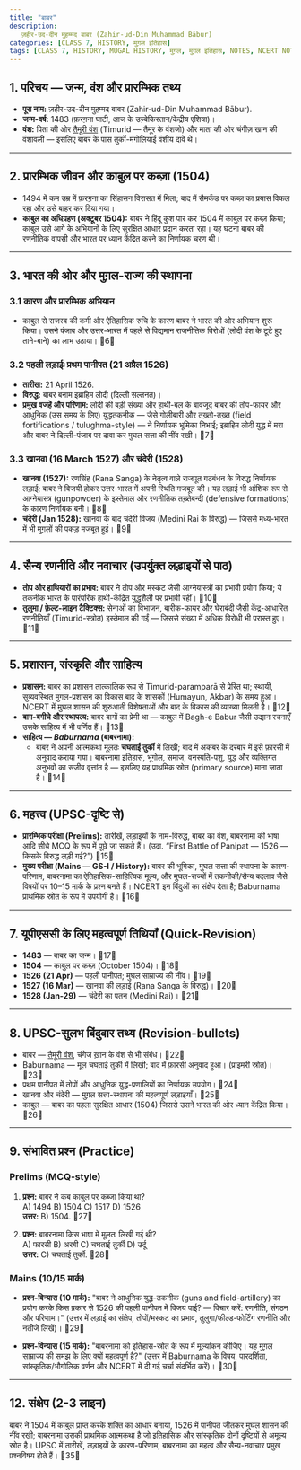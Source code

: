```yaml
---
title: "बाबर"
description: 
   ज़हीर-उद-दीन मुहम्मद बाबर (Zahir-ud-Din Muhammad Bābur)
categories: [CLASS 7, HISTORY, मुग़ल इतिहास]
tags: [CLASS 7, HISTORY, MUGAL HISTORY, मुग़ल, मुग़ल इतिहास, NOTES, NCERT NOTES]
---
```


## 1. परिचय — जन्म, वंश और प्रारम्भिक तथ्य
- **पूरा नाम:** ज़हीर-उद-दीन मुहम्मद बाबर (Zahir-ud-Din Muhammad Bābur).  
- **जन्म-वर्ष:** 1483 (फ़रग़ना घाटी, आज के उज़्बेकिस्तान/केंद्रीय एशिया)।   
- **वंश:** पिता की ओर [तैमूरी वंश](/posts/%E0%A4%A4%E0%A5%88%E0%A4%AE%E0%A5%82%E0%A4%B0%E0%A5%80-%E0%A4%B5%E0%A4%82%E0%A4%B6/) (Timurid — तैमूर के वंशजो) और माता की ओर चंगीज़ खान की वंशावली — इसलिए बाबर के पास तुर्को-मंगोलियाई वंशीय दावे थे। 

---

## 2. प्रारम्भिक जीवन और काबुल पर कब्ज़ा (1504)
- 1494 में कम उम्र में फ़रग़ना का सिंहासन विरासत में मिला; बाद में सैमर्कंड पर कब्ज़ का प्रयास विफल रहा और उसे बाहर कर दिया गया।   
- **काबुल का अधिग्रहण (अक्टूबर 1504):** बाबर ने हिंदू कुश पार कर 1504 में काबुल पर कब्ज़ किया; काबुल उसे आगे के अभियानों के लिए सुरक्षित आधार प्रदान करता रहा। यह घटना बाबर की रणनीतिक वापसी और भारत पर ध्यान केंद्रित करने का निर्णायक चरण थी। 

---

## 3. भारत की ओर और मुग़ल-राज्य की स्थापना  
### 3.1 कारण और प्रारम्भिक अभियान
- काबुल से राजस्व की कमी और ऐतिहासिक रुचि के कारण बाबर ने भारत की ओर अभियान शुरू किया। उसने पंजाब और उत्तर-भारत में पहले से विद्यमान राजनीतिक विरोधों (लोदी वंश के टूटे हुए ताने-बाने) का लाभ उठाया। 6

### 3.2 पहली लड़ाईः प्रथम पानीपत (21 अप्रैल 1526)
- **तारीख:** 21 April 1526.  
- **विरुद्ध:** बाबर बनाम इब्राहिम लोदी (दिल्ली सल्तनत)।  
- **प्रमुख वजहें और परिणाम:** लोदी की बड़ी संख्या और हाथी-बल के बावजूद बाबर की तोप-फायर और आधुनिक (उस समय के लिए) युद्धतकनीक — जैसे गोलीबारी और तख़्तो-तख़्त (field fortifications / tulughma-style) — ने निर्णायक भूमिका निभाई; इब्राहिम लोदी युद्ध में मरा और बाबर ने दिल्ली-पंजाब पर दावा कर मुघल सत्ता की नींव रखी। 7

### 3.3 खानवा (16 March 1527) और चंदेरी (1528)
- **खानवा (1527):** रणसिंह (Rana Sanga) के नेतृत्व वाले राजपूत गठबंधन के विरुद्ध निर्णायक लड़ाई; बाबर ने विजयी होकर उत्तर-भारत में अपनी स्थिति मजबूत की। यह लड़ाई भी आंशिक रूप से आग्नेयास्त्र (gunpowder) के इस्तेमाल और रणनीतिक तख़्तेबन्दी (defensive formations) के कारण निर्णायक बनी। 8  
- **चंदेरी (Jan 1528):** खानवा के बाद चंदेरी विजय (Medini Rai के विरुद्ध) — जिससे मध्य-भारत में भी मुग़लों की पकड़ मजबूत हुई। 9

---

## 4. सैन्य रणनीति और नवाचार (उपर्युक्त लड़ाइयों से पाठ)
- **तोप और हाथियारों का प्रभाव:** बाबर ने तोप और मस्कट जैसी आग्नेयास्त्रों का प्रभावी प्रयोग किया; ये तकनीक भारत के पारंपरिक हाथी-केंद्रित युद्धशैली पर प्रभावी रहीं। 10  
- **तुलुमा / फ़ेल्ट-लाइन टैक्टिक्स:** सेनाओं का विभाजन, बारीक-फायर और घेराबंदी जैसी केंद्र-आधारित रणनीतियाँ (Timurid-स्त्रोत) इस्तेमाल की गईं — जिससे संख्या में अधिक विरोधी भी परास्त हुए। 11

---

## 5. प्रशासन, संस्कृति और साहित्य
- **प्रशासन:** बाबर का प्रशासन तात्कालिक रूप से Timurid-paramparā से प्रेरित था; स्थायी, सुव्यवस्थित मुगल-प्रशासन का विकास बाद के शासकों (Humayun, Akbar) के समय हुआ। NCERT में मुघल शासन की शुरुआती विशेषताओं और बाद के विकास की व्याख्या मिलती है। 12  
- **बाग-बगीचे और स्थापत्य:** बाबर बागों का प्रेमी था — काबुल में Bagh-e Babur जैसी उद्यान रचनाएँ उसके साहित्य में भी वर्णित हैं। 13  
- **साहित्य — _Baburnama_ (बाबरनामा):**  
  - बाबर ने अपनी आत्मकथा मूलतः **चघताई तुर्की** में लिखी; बाद में अकबर के दरबार में इसे फ़ारसी में अनुवाद कराया गया। बाबरनामा इतिहास, भूगोल, समाज, वनस्पति-पशु, युद्ध और व्यक्तिगत अनुभवों का सजीव वृत्तांत है — इसलिए यह प्राथमिक स्रोत (primary source) माना जाता है। 14

---

## 6. महत्त्व (UPSC-दृष्टि से)
- **प्रारम्भिक परीक्षा (Prelims):** तारीखें, लड़ाइयों के नाम-विरुद्ध, बाबर का वंश, बाबरनामा की भाषा आदि सीधे MCQ के रूप में पूछे जा सकते हैं। (उदा. “First Battle of Panipat — 1526 — किसके विरुद्ध लड़ी गई?”) 15  
- **मुख्य परीक्षा (Mains — GS-I / History):** बाबर की भूमिका, मुघल सत्ता की स्थापना के कारण-परिणाम, बाबरनामा का ऐतिहासिक-साहित्यिक मूल्य, और मुघल-राज्यों में तकनीकी/सैन्य बदलाव जैसे विषयों पर 10–15 मार्क के प्रश्न बनते हैं। NCERT इन बिंदुओं का संक्षेप देता है; Baburnama प्राथमिक स्रोत के रूप में उपयोगी है। 16

---

## 7. यूपीएससी के लिए महत्वपूर्ण तिथियाँ (Quick-Revision)
- **1483** — बाबर का जन्म। 17  
- **1504** — काबुल पर कब्ज़ (October 1504)। 18  
- **1526 (21 Apr)** — पहली पानीपत; मुघल साम्राज्य की नींव। 19  
- **1527 (16 Mar)** — खानवा की लड़ाई (Rana Sanga के विरुद्ध)। 20  
- **1528 (Jan-29)** — चंदेरी का पतन (Medini Rai)। 21

---

## 8. UPSC-सुलभ बिंदुवार तथ्य (Revision-bullets)
- बाबर — [तैमूरी वंश](/posts/%E0%A4%A4%E0%A5%88%E0%A4%AE%E0%A5%82%E0%A4%B0%E0%A5%80-%E0%A4%B5%E0%A4%82%E0%A4%B6/), चंगेज ख़ान के वंश से भी संबंध। 22  
- Baburnama — मूल चघताई तुर्की में लिखी; बाद में फ़ारसी अनुवाद हुआ। (प्राइमरी स्रोत)। 23  
- प्रथम पानीपत में तोपों और आधुनिक युद्ध-प्रणालियों का निर्णायक उपयोग। 24  
- खानवा और चंदेरी — मुग़ल सत्ता-स्थापना की महत्वपूर्ण लड़ाइयाँ। 25  
- काबुल — बाबर का पहला सुरक्षित आधार (1504) जिससे उसने भारत की ओर ध्यान केंद्रित किया। 26

---

## 9. संभावित प्रश्न (Practice)
### Prelims (MCQ-style)
1. **प्रश्न:** बाबर ने कब काबुल पर कब्जा किया था?  
   A) 1494 B) 1504 C) 1517 D) 1526  
   **उत्तर:** B) 1504. 27

2. **प्रश्न:** बाबरनामा किस भाषा में मूलतः लिखी गई थी?  
   A) फारसी B) अरबी C) चघताई तुर्की D) उर्दू  
   **उत्तर:** C) चघताई तुर्की. 28

### Mains (10/15 मार्क)
- **प्रश्न-विन्यास (10 मार्क):** "बाबर ने आधुनिक युद्ध-तकनीक (guns and field-artillery) का प्रयोग करके किस प्रकार से 1526 की पहली पानीपत में विजय पाई? — विचार करें: रणनीति, संगठन और परिणाम।" (उत्तर में लड़ाई का संक्षेप, तोपों/मस्कट का प्रभाव, तुलुगा/फील्ड-फोर्टिंग रणनीति और नतीजे लिखें)। 29

- **प्रश्न-विन्यास (15 मार्क):** "बाबरनामा को इतिहास-स्रोत के रूप में मूल्यांकन कीजिए। यह मुग़ल साम्राज्य की समझ के लिए क्यों महत्वपूर्ण है?" (उत्तर में Baburnama के विषय, पारदर्शिता, सांस्कृतिक/भौगोलिक वर्णन और NCERT में दी गई चर्चा संदर्भित करें)। 30

---

## 12. संक्षेप (2-3 लाइन)
बाबर ने 1504 में काबुल प्राप्त करके शक्ति का आधार बनाया, 1526 में पानीपत जीतकर मुघल शासन की नींव रखी; बाबरनामा उसकी प्राथमिक आत्मकथा है जो इतिहासिक और सांस्कृतिक दोनों दृष्टियों से अमूल्य स्रोत है। UPSC में तारीखें, लड़ाइयों के कारण-परिणाम, बाबरनामा का महत्व और सैन्य-नवाचार प्रमुख प्रश्नविषय होते हैं। 35
